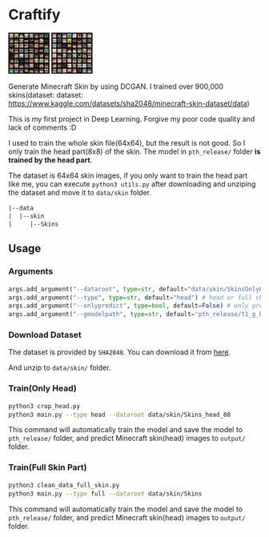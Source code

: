 # Craftify

![demo_head](output/output_head_0.png)
![demo_head](output/output_head_1.png)

Generate Minecraft Skin by using DCGAN. I trained over 900,000 skins(dataset: dataset: https://www.kaggle.com/datasets/sha2048/minecraft-skin-dataset/data)

This is my first project in Deep Learning. Forgive my poor code quality and lack of comments :D

I used to train the whole skin file(64x64), but the result is not good. So I only train the head part(8x8) of the skin. The model in `pth_release/` folder **is trained by the head part**.

The dataset is 64x64 skin images, if you only want to train the head part like me, you can execute `python3 utils.py` after downloading and unziping the dataset and move it to `data/skin` folder.

```
|--data
|  |--skin
|     |--Skins
```

## Usage

### Arguments
```py 
args.add_argument("--dataroot", type=str, default="data/skin/SkinsOnlyHead") # dataset root path
args.add_argument("--type", type=str, default="head") # head or full skin training
args.add_argument("--onlypredict", type=bool, default=False) # only predict. default model is pth_release/t1_g_head.pth
args.add_argument("--gmodelpath", type=str, default="pth_release/t1_g_head.pth") # generator model path
```

### Download Dataset
The dataset is provided by `SHA2048`. You can download it from [here](https://www.kaggle.com/datasets/sha2048/minecraft-skin-dataset/data).

And unzip to `data/skin/` folder.

### Train(Only Head)
```bash
python3 crop_head.py
python3 main.py --type head --dataroot data/skin/Skins_head_88
```

This command will automatically train the model and save the model to `pth_release/` folder, and predict Minecraft skin(head) images to `output/` folder.

### Train(Full Skin Part)
```bash
python3 clean_data_full_skin.py
python3 main.py --type full --dataroot data/skin/Skins
```

This command will automatically train the model and save the model to `pth_release/` folder, and predict Minecraft skin(head) images to `output/` folder.

